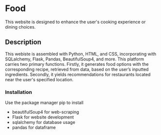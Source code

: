 # Food
This website is designed to enhance the user's cooking experience or dining choices. 
## Description
This webiste is assembled with Python, HTML, and CSS, incorporating with SQLalchemy, Flask, Pandas, BeautifulSoup4, and more. This platform carries two primary functions. Firstly, it generates food options with the corresponding recipe, retrieved from data, based on the user’s inputted ingredients. Secondly, it yields recommendations for restaurants located near the user's specified location.
### Installation
Use the package manager pip to install
* beautifulSoup4 for web-scraping
* Flask for website development
* sqlalchemy for database usage
* pandas for dataframe
